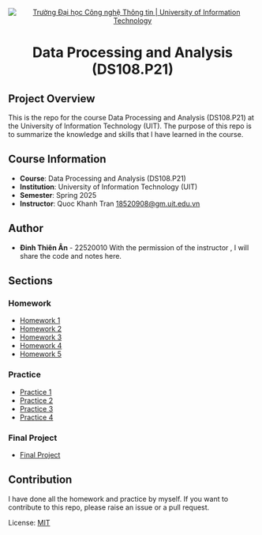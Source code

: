 <!-- Banner -->
<p align="center">
  <a href="https://www.uit.edu.vn/" title="Trường Đại học Công nghệ Thông tin" style="border: none;">
    <img src="https://i.imgur.com/WmMnSRt.png" alt="Trường Đại học Công nghệ Thông tin | University of Information Technology">
  </a>
</p>

<!-- Title -->
<h1 align="center"><b>Data Processing and Analysis (DS108.P21)</b></h1>

<!-- Main -->


## Project Overview
This is the repo for the course Data Processing and Analysis (DS108.P21) at the University of Information Technology (UIT).
The purpose of this repo is to summarize the knowledge and skills that I have learned in the course.

## Course Information
- **Course**: Data Processing and Analysis (DS108.P21)
- **Institution**: University of Information Technology (UIT)
- **Semester**: Spring 2025
- **Instructor**: Quoc Khanh Tran [18520908@gm.uit.edu.vn](mailto:18520908@gm.uit.edu.vn)

## Author
- **Đinh Thiên Ân** - 22520010
With the permission of the instructor , I will share the code and notes here.
## Sections
### Homework
- [Homework 1](./homework/hw1/)
- [Homework 2](./homework/hw2/)
- [Homework 3](./homework/hw3/)
- [Homework 4](./homework/hw4/)
- [Homework 5](./homework/hw5/)

### Practice
- [Practice 1](./practice/lab1/)
- [Practice 2](./practice/lab2/)
- [Practice 3](./practice/lab3/)
- [Practice 4](./practice/lab4/)

### Final Project
- [Final Project](./project/)

## Contribution
I have done all the homework and practice by myself.
If you want to contribute to this repo, please raise an issue or a pull request.

License: [MIT](./LICENSE)









